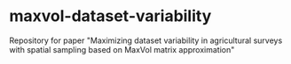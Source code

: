 # maxvol-dataset-variability
Repository for paper "Maximizing dataset variability in agricultural surveys with spatial sampling based on MaxVol matrix approximation"
